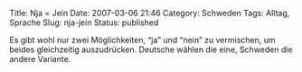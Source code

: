 Title: Nja = Jein
Date: 2007-03-06 21:46
Category: Schweden
Tags: Alltag, Sprache
Slug: nja-jein
Status: published

Es gibt wohl nur zwei Möglichkeiten, “ja” und “nein” zu vermischen, um
beides gleichzeitig auszudrücken. Deutsche wählen die eine, Schweden die
andere Variante.

